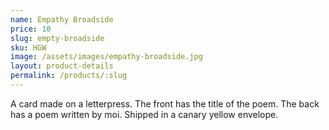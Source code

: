 ```yaml
---
name: Empathy Broadside
price: 10
slug: empty-broadside
sku: HGW
image: /assets/images/empathy-broadside.jpg
layout: product-details
permalink: /products/:slug
---
```


A card made on a letterpress. The front has the title of the poem.
The back has a poem written by moi. Shipped in a canary yellow envelope.
